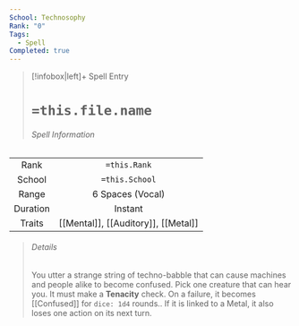 ```yaml
---
School: Technosophy
Rank: "0"
Tags:
  - Spell
Completed: true
---
```

> [!infobox|left]+ Spell Entry
> # `=this.file.name`
> ###### Spell Information
|        |                                     |
|:------:|:-----------------------------------:|
|  Rank  |            `=this.Rank`             |
| School |           `=this.School`            |
| Range  |          6 Spaces (Vocal)           |
|  Duration     |     Instant           |
| Traits | [[Mental]], [[Auditory]], [[Metal]] |
> ###### *Details*
> You utter a strange string of techno-babble that can cause machines and people alike to become confused. Pick one creature that can hear you. It must make a **Tenacity** check. On a failure, it becomes [[Confused]] for `dice: 1d4` rounds.. If it is linked to a Metal, it also loses one action on its next turn.
